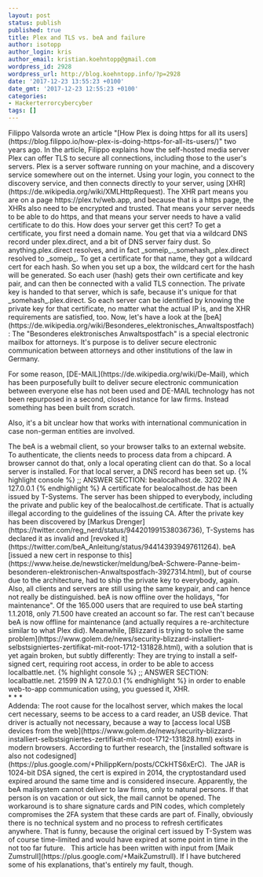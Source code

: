 ```yaml
---
layout: post
status: publish
published: true
title: Plex and TLS vs. beA and failure
author: isotopp
author_login: kris
author_email: kristian.koehntopp@gmail.com
wordpress_id: 2928
wordpress_url: http://blog.koehntopp.info/?p=2928
date: '2017-12-23 13:55:23 +0100'
date_gmt: '2017-12-23 12:55:23 +0100'
categories:
- Hackerterrorcybercyber
tags: []
---
```

<p>Filippo Valsorda wrote an article "[How Plex is doing https for all its users](https://blog.filippo.io/how-plex-is-doing-https-for-all-its-users/)"&nbsp;two years ago. In the article, Filippo explains how the self-hosted media server Plex can offer TLS to secure all connections, including those to the user's servers. Plex is a server software running on your machine, and a discovery service somewhere out on the internet. Using your login, you connect to the discovery service, and then connects directly to your server, using [XHR](https://de.wikipedia.org/wiki/XMLHttpRequest). The XHR part means you are on a page https://plex.tv/web.app, and because that is a https page, the XHRs also need to be encrypted and trusted. That means your server needs to be able to do https, and that means your server needs to have a valid certificate to do this. How does your server get this cert? <!--more--> To get a certificate, you first need a domain name. You get that via a wildcard DNS record under plex.direct, and a bit of DNS server fairy dust. So anything.plex.direct resolves, and in fact _someip_._somehash_.plex.direct resolved to _someip_. To get a certificate for that name, they got a wildcard cert for each hash. So when you set up a box, the wildcard cert for the hash will be generated. So each user (hash) gets their own certificate and key pair, and can then be connected with a valid TLS connection. The private key is handed to that server, which is safe, because it's unique for that _somehash_.plex.direct. So each server can be identified by knowing the private key for that certificate, no matter what the actual IP is, and the XHR requirements are satisfied, too. Now, let's have a look at the [beA](https://de.wikipedia.org/wiki/Besonderes_elektronisches_Anwaltspostfach): The "Besonderes elektronisches Anwaltspostfach" is a special electronic mailbox for attorneys. It's purpose is to deliver secure electronic communication between attorneys and other institutions of the law in Germany.</p>
<p>For some reason, [DE-MAIL](https://de.wikipedia.org/wiki/De-Mail), which has been purposefully built to deliver secure electronic communication between everyone else has not been used and DE-MAIL technology has not been repurposed in a second, closed instance for law firms. Instead something has been built from scratch.</p>
<p>Also, it's a bit unclear how that works with international communication in case non-german entities are involved.</p>
<p> The beA is a webmail client, so your browser talks to an external website. To authenticate, the clients needs to process data from a chipcard. A browser cannot do that, only a local operating client can do that. So a local server is installed. For that local server, a DNS record has been set up. {% highlight console %} ;; ANSWER SECTION: bealocalhost.de. 3202 IN A 127.0.0.1 {% endhighlight %} A certificate for bealocalhost.de has been issued by T-Systems. The server has been shipped to everybody, including the private and public key of the bealocalhost.de certificate. That is actually illegal according to the guidelines of the issuing CA. After the private key has been discovered by [Markus Drenger](https://twitter.com/reg_nerd/status/944201991538036736), T-Systems has declared it as invalid and [revoked it](https://twitter.com/beA_Anleitung/status/944143939497611264). beA [issued a new cert in response to this](https://www.heise.de/newsticker/meldung/beA-Schwere-Panne-beim-besonderen-elektronischen-Anwaltspostfach-3927314.html), but of course due to the architecture, had to ship the private key to everybody, again. Also, all clients and servers are still using the same keypair, and can hence not really be distinguished. beA is now offline over the holidays, "for maintenance". Of the 165.000 users that are required to use beA starting 1.1.2018, only 71.500 have created an account so far. The rest can't because beA is now offline for maintenance (and actually requires a re-architecture similar to what Plex did). Meanwhile, [Blizzard is trying to solve the same problem](https://www.golem.de/news/security-blizzard-installiert-selbstsigniertes-zertifikat-mit-root-1712-131828.html), with a solution that is yet again broken, but subtly differently: They are trying to install a self-signed cert, requiring root access, in order to be able to access localbattle.net. {% highlight console %} ;; ANSWER SECTION: localbattle.net. 21599 IN A 127.0.0.1 {% endhighlight %} in order to enable web-to-app communication using, you guessed it, XHR.<br />
* * *<br />
 Addenda: The root cause for the localhost server, which makes the local cert necessary, seems to be access to a card reader, an USB device. That driver is actually not necessary, because a way to [access local USB devices from the web](https://www.golem.de/news/security-blizzard-installiert-selbstsigniertes-zertifikat-mit-root-1712-131828.html) exists in modern browsers. According to further research, the [installed software is also not codesigned](https://plus.google.com/+PhilippKern/posts/CCkHTS6xErC).&nbsp; The JAR is 1024-bit DSA signed, the cert is expired in 2014, the cryptostandard used expired around the same time and is considered insecure. Apparently, the beA mailsystem cannot deliver to law firms, only to natural persons. If that person is on vacation or out sick, the mail cannot be opened. The workaround is to share signature cards and PIN codes, which completely compromises the 2FA system that these cards are part of. Finally, obviously there is no technical system and no process to refresh certificates anywhere. That is funny, because the original cert issued by T-System was of course time-limited and would have expired at some point in time in the not too far future. &nbsp; This article has been written with input from [Maik Zumstrull](https://plus.google.com/+MaikZumstrull). If I have butchered some of his explanations, that's entirely my fault, though.</p>

